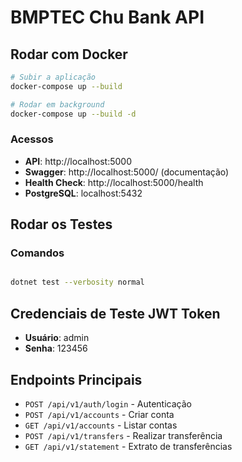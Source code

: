 # BMPTEC Chu Bank API

## Rodar com Docker

```bash
# Subir a aplicação
docker-compose up --build

# Rodar em background
docker-compose up --build -d

```

### Acessos
- **API**: http://localhost:5000
- **Swagger**: http://localhost:5000/ (documentação)
- **Health Check**: http://localhost:5000/health
- **PostgreSQL**: localhost:5432

## Rodar os Testes

### Comandos
```bash

dotnet test --verbosity normal
```

## Credenciais de Teste JWT Token
- **Usuário**: admin
- **Senha**: 123456

## Endpoints Principais

- `POST /api/v1/auth/login` - Autenticação
- `POST /api/v1/accounts` - Criar conta
- `GET /api/v1/accounts` - Listar contas
- `POST /api/v1/transfers` - Realizar transferência
- `GET /api/v1/statement` - Extrato de transferências
